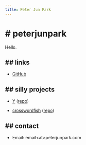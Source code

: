 ```yaml
---
title: Peter Jun Park
---
```


# # peterjunpark

Hello.

## ## links

- [GitHub](https://github.com/peterjunpark)

## ## silly projects

- [Y](https://twytter-1.vercel.app/) ([repo](https://github.com/peterjunpark/y))

- [crosswordfish](https://crosswordfish.vercel.app) ([repo](https://github.com/peterjunpark/crosswordfish))

## ## contact

- Email: email\<at>peterjunpark.com
